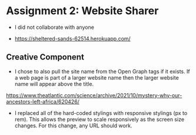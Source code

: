 # Assignment 2: Website Sharer

- I did not collaborate with anyone

- https://sheltered-sands-62514.herokuapp.com/

## Creative Component

- I chose to also pull the site name from the Open Graph tags if it exists. If a web page is part
of a larger website name then the larger website name will appear above the title.

https://www.theatlantic.com/science/archive/2021/10/mystery-why-our-ancestors-left-africa/620426/

- I replaced all of the hard-coded stylings with responsive stylings (px to rem). This allows
the preview to scale responsively as the screen size changes. For this change, any URL should
work.
